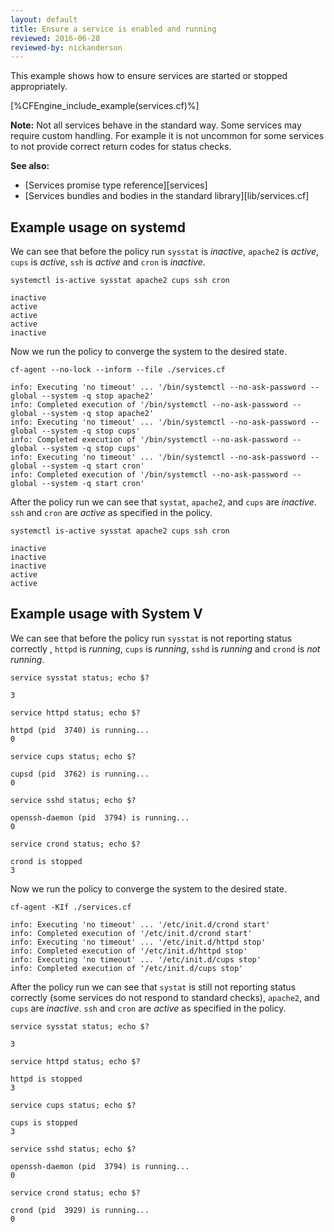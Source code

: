 ```yaml
---
layout: default
title: Ensure a service is enabled and running
reviewed: 2016-06-28
reviewed-by: nickanderson
---
```


This example shows how to ensure services are started or stopped appropriately.

[%CFEngine_include_example(services.cf)%]

**Note:** Not all services behave in the standard way. Some services may require
custom handling. For example it is not uncommon for some services to not provide
correct return codes for status checks.

**See also:**

* [Services promise type reference][services]
* [Services bundles and bodies in the standard library][lib/services.cf]

## Example usage on systemd

We can see that before the policy run `sysstat` is *inactive*, `apache2` is
*active*, `cups` is *active*, `ssh` is *active* and `cron` is *inactive*.

```command
systemctl is-active sysstat apache2 cups ssh cron
```

```output
inactive
active
active
active
inactive
```

Now we run the policy to converge the system to the desired state.

```command
cf-agent --no-lock --inform --file ./services.cf
```

```output
info: Executing 'no timeout' ... '/bin/systemctl --no-ask-password --global --system -q stop apache2'
info: Completed execution of '/bin/systemctl --no-ask-password --global --system -q stop apache2'
info: Executing 'no timeout' ... '/bin/systemctl --no-ask-password --global --system -q stop cups'
info: Completed execution of '/bin/systemctl --no-ask-password --global --system -q stop cups'
info: Executing 'no timeout' ... '/bin/systemctl --no-ask-password --global --system -q start cron'
info: Completed execution of '/bin/systemctl --no-ask-password --global --system -q start cron'
```

After the policy run we can see that `systat`, `apache2`, and `cups` are
*inactive*. `ssh` and `cron` are *active* as specified in the policy.

```command
systemctl is-active sysstat apache2 cups ssh cron
```

```output
inactive
inactive
inactive
active
active
```

## Example usage with System V

We can see that before the policy run `sysstat` is not reporting status
correctly , `httpd` is *running*, `cups` is *running*, `sshd` is *running* and
`crond` is *not running*.

```command
service sysstat status; echo $?
```

```output
3
```

```command
service httpd status; echo $?
```

```output
httpd (pid  3740) is running...
0
```

```command
service cups status; echo $?
```

```output
cupsd (pid  3762) is running...
0
```

```command
service sshd status; echo $?
```

```output
openssh-daemon (pid  3794) is running...
0
```

```command
service crond status; echo $?
```

```output
crond is stopped
3
```

Now we run the policy to converge the system to the desired state.

```command
cf-agent -KIf ./services.cf
```

```output
info: Executing 'no timeout' ... '/etc/init.d/crond start'
info: Completed execution of '/etc/init.d/crond start'
info: Executing 'no timeout' ... '/etc/init.d/httpd stop'
info: Completed execution of '/etc/init.d/httpd stop'
info: Executing 'no timeout' ... '/etc/init.d/cups stop'
info: Completed execution of '/etc/init.d/cups stop'
```

After the policy run we can see that `systat` is still not reporting status correctly (some services do not respond to standard checks), `apache2`, and `cups` are
*inactive*. `ssh` and `cron` are *active* as specified in the policy.


```command
service sysstat status; echo $?
```

```output
3
```

```command
service httpd status; echo $?
```

```output
httpd is stopped
3
```

```command
service cups status; echo $?
```

```output
cups is stopped
3
```

```command
service sshd status; echo $?
```

```output
openssh-daemon (pid  3794) is running...
0
```

```command
service crond status; echo $?
```

```output
crond (pid  3929) is running...
0
```
